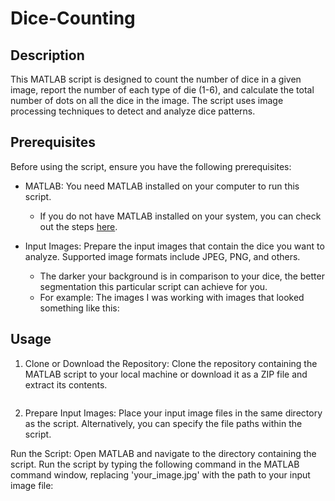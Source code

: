 # Dice-Counting

## Description

This MATLAB script is designed to count the number of dice in a given image, report the number of each type of die (1-6), and calculate the total number of dots on all the dice in the image. The script uses image processing techniques to detect and analyze dice patterns.

## Prerequisites

Before using the script, ensure you have the following prerequisites:

* MATLAB: You need MATLAB installed on your computer to run this script.
  * If you do not have MATLAB installed on your system, you can check out the steps <a href="https://www.mathworks.com/products/matlab.html?s_tid=hp_products_matlab">here</a>.

* Input Images: Prepare the input images that contain the dice you want to analyze. Supported image formats include JPEG, PNG, and others.
  * The darker your background is in comparison to your dice, the better segmentation this particular script can achieve for you.
  * For example: The images I was working with images that looked something like this:
    

## Usage

1. Clone or Download the Repository: Clone the repository containing the MATLAB script to your local machine or download it as a ZIP file and extract its contents.

```bash
```

2. Prepare Input Images: Place your input image files in the same directory as the script. Alternatively, you can specify the file paths within the script.

Run the Script: Open MATLAB and navigate to the directory containing the script. Run the script by typing the following command in the MATLAB command window, replacing 'your_image.jpg' with the path to your input image file:

